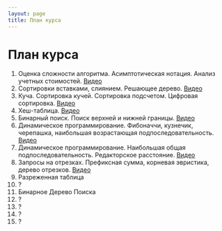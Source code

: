 ```yaml
---
layout: page
title: План курса
---
```


# План курса

1. Оценка сложности алгоритма. Асимптотическая нотация. Анализ учетных стоимостей. [Видео](https://youtu.be/LKBMrXVFQHo)
2. Сортировки вставками, слиянием. Решающее дерево. [Видео](https://youtu.be/8r4tSlA_gFg)
3. Куча. Сортировка кучей. Сортировка подсчетом. Цифровая сортировка. [Видео](https://www.youtube.com/watch?v=LRpp7i8_HyY)
4. Хеш-таблица. [Видео](https://youtu.be/olc_KHCD5u0)
5. Бинарный поиск. Поиск верхней и нижней границы. [Видео](https://youtu.be/RlQgGDPbf8U)
6. Динамическое программирование. Фибоначчи, кузнечик, черепашка, наибольшая возрастающая подпоследовательность. [Видео](https://youtu.be/OwHyVeltsbs)
7. Динамическое программирование. Наибольшая общая подпоследовательность. Редакторское расстояние. [Видео](https://youtu.be/F1GtteDm6Ts)
8. Запросы на отрезках. Префиксная сумма, корневая эвристика, дерево отрезков. [Видео](https://youtu.be/cMG5QLnFEMo)
9. Разреженная таблица
10. ?
11. Бинарное Дерево Поиска
12. ?
13. ?
14. ?
15. ?
